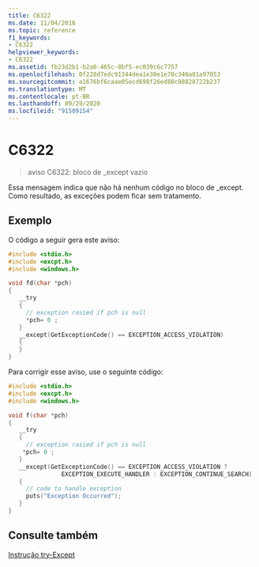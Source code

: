 ```yaml
---
title: C6322
ms.date: 11/04/2016
ms.topic: reference
f1_keywords:
- C6322
helpviewer_keywords:
- C6322
ms.assetid: fb23d2b1-b2a0-465c-8bf5-ec039c6c7757
ms.openlocfilehash: 0f228d7edc91344dea1e30e1e78c340a81a97053
ms.sourcegitcommit: a1676bf6caae05ecd698f26ed80c08828722b237
ms.translationtype: MT
ms.contentlocale: pt-BR
ms.lasthandoff: 09/29/2020
ms.locfileid: "91509154"
---
```

# <a name="c6322"></a>C6322

> aviso C6322: bloco de _except vazio

Essa mensagem indica que não há nenhum código no bloco de _except. Como resultado, as exceções podem ficar sem tratamento.

## <a name="example"></a>Exemplo

O código a seguir gera este aviso:

```cpp
#include <stdio.h>
#include <excpt.h>
#include <windows.h>

void fd(char *pch)
{
   __try
   {
     // exception rasied if pch is null
     *pch= 0 ;
   }
   __except(GetExceptionCode() == EXCEPTION_ACCESS_VIOLATION)
   {
   }
}
```

Para corrigir esse aviso, use o seguinte código:

```cpp
#include <stdio.h>
#include <excpt.h>
#include <windows.h>

void f(char *pch)
{
   __try
   {
     // exception rasied if pch is null
    *pch= 0 ;
   }
   __except(GetExceptionCode() == EXCEPTION_ACCESS_VIOLATION ?
               EXCEPTION_EXECUTE_HANDLER : EXCEPTION_CONTINUE_SEARCH)
   {
     // code to handle exception
     puts("Exception Occurred");
   }
}
```

## <a name="see-also"></a>Consulte também

[Instrução try-Except](../cpp/try-except-statement.md)
